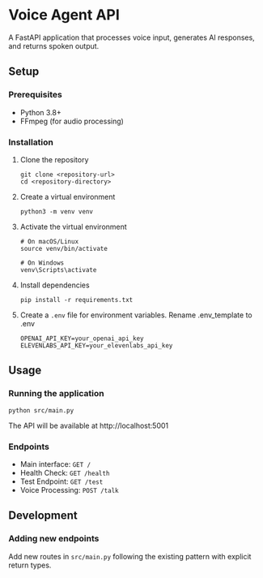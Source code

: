 # Voice Agent API

A FastAPI application that processes voice input, generates AI responses, and returns spoken output.

## Setup

### Prerequisites
- Python 3.8+
- FFmpeg (for audio processing)

### Installation

1. Clone the repository
   ```
   git clone <repository-url>
   cd <repository-directory>
   ```

2. Create a virtual environment
   ```
   python3 -m venv venv
   ```

3. Activate the virtual environment
   ```
   # On macOS/Linux
   source venv/bin/activate
   
   # On Windows
   venv\Scripts\activate
   ```

4. Install dependencies
   ```
   pip install -r requirements.txt
   ```

5. Create a `.env` file for environment variables. Rename .env_template to .env
   ```
   OPENAI_API_KEY=your_openai_api_key
   ELEVENLABS_API_KEY=your_elevenlabs_api_key
   ```

## Usage

### Running the application
```
python src/main.py
```

The API will be available at http://localhost:5001

### Endpoints

- Main interface: `GET /`
- Health Check: `GET /health`
- Test Endpoint: `GET /test`
- Voice Processing: `POST /talk`

## Development

### Adding new endpoints
Add new routes in `src/main.py` following the existing pattern with explicit return types.
